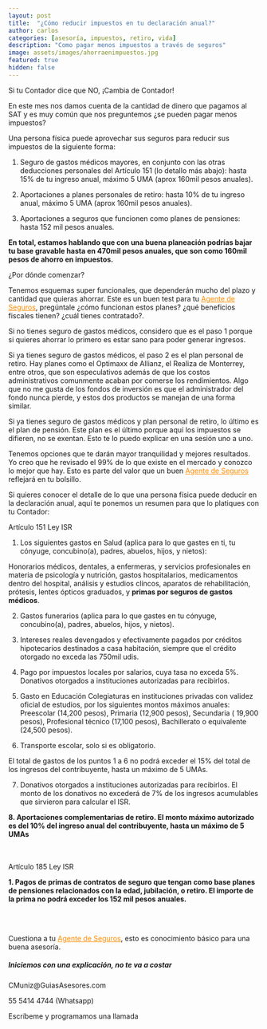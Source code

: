 ```yaml
---
layout: post
title:  "¿Cómo reducir impuestos en tu declaración anual?"
author: carlos
categories: [asesoría, impuestos, retiro, vida]
description: "Como pagar menos impuestos a través de seguros"
image: assets/images/ahorraenimpuestos.jpg
featured: true
hidden: false
---
```


Si tu Contador dice que NO, ¡Cambia de Contador!

En este mes nos damos cuenta de la cantidad de dinero que pagamos al SAT  y es muy común que nos preguntemos ¿se pueden pagar menos impuestos?

Una persona física puede aprovechar sus seguros para reducir sus impuestos de la siguiente forma:

1. Seguro de gastos médicos mayores, en conjunto con las otras deducciones personales del Artículo 151 (lo detallo más abajo): hasta 15% de tu ingreso anual, máximo 5 UMA (aprox 160mil pesos anuales).

2. Aportaciones a planes personales de retiro: hasta 10% de tu ingreso anual, máximo 5 UMA (aprox 160mil pesos anuales).

3. Aportaciones a seguros que funcionen como planes de pensiones: hasta 152 mil pesos anuales.

<b>En total, estamos hablando que con una buena planeación podrías bajar tu base gravable hasta en 470mil pesos anuales, que son como 160mil pesos de ahorro en impuestos.</b>


¿Por dónde comenzar?

Tenemos esquemas super funcionales, que dependerán mucho del plazo y cantidad que quieras ahorrar. Este es un buen test para tu <a href="https://explicamiseguro.com/about" style="color: #FF8C00">Agente de Seguros</a>, pregúntale ¿cómo funcionan estos planes? ¿qué beneficios fiscales tienen? ¿cuál tienes contratado?.

Si no tienes seguro de gastos médicos, considero que es el paso 1 porque si quieres ahorrar lo primero es estar sano para poder generar ingresos.

Si ya tienes seguro de gastos médicos, el paso 2 es el plan personal de retiro. Hay planes como el Optimaxx de Allianz, el Realiza de Monterrey, entre otros, que son especulativos además de que los costos administrativos comunmente acaban por comerse los rendimientos. Algo que no me gusta de los fondos de inversión es que el administrador del fondo nunca pierde, y estos dos productos se manejan de una forma similar.

Si ya tienes seguro de gastos médicos y plan personal de retiro, lo último es el plan de pensión. Este plan es el último porque aquí los impuestos se difieren, no se exentan. Esto te lo puedo explicar en una sesión uno a uno.

Tenemos opciones que te darán mayor tranquilidad y mejores resultados. Yo creo que he revisado el 99% de lo que existe en el mercado y conozco lo mejor que hay. Esto es parte del valor que un buen <a href="https://explicamiseguro.com/about" style="color: #FF8C00">Agente de Seguros</a> reflejará en tu bolsillo.

Si quieres conocer el detalle de lo que una persona física puede deducir en la declaración anual, aquí te ponemos un resumen para que lo platiques con tu Contador:

Artículo 151 Ley ISR

1. Los siguientes gastos en Salud (aplica para lo que gastes en ti, tu cónyuge, concubino(a), padres, abuelos, hijos, y nietos):

Honorarios médicos, dentales, a enfermeras, y servicios profesionales en materia de psicología y nutrición, gastos hospitalarios, medicamentos dentro del hospital, análisis y estudios clíncos, aparatos de rehabilitación, prótesis, lentes ópticos graduados, y <b>primas por seguros de gastos médicos</b>.

2. Gastos funerarios (aplica para lo que gastes en tu cónyuge, concubino(a), padres, abuelos, hijos, y nietos).

3. Intereses reales devengados y efectivamente pagados por créditos hipotecarios destinados a casa habitación, siempre que el crédito otorgado no exceda las 750mil udis.

4.  Pago por impuestos locales por salarios, cuya tasa no exceda 5%.
Donativos otorgados a instituciones autorizadas para recibirlos.

5. Gasto en Educación
Colegiaturas en instituciones privadas con validez oficial de estudios, por los siguientes montos máximos anuales: Preescolar (14,200 pesos), Primaria (12,900 pesos), Secundaria ( 19,900 pesos), Profesional técnico (17,100 pesos), Bachillerato o equivalente (24,500 pesos).

6. Transporte escolar, solo si es obligatorio.

El total de gastos de los puntos 1 a 6 no podrá exceder el 15% del total de los ingresos del contribuyente, hasta un máximo de 5 UMAs.

7. Donativos otorgados a instituciones autorizadas para recibirlos. El monto de los donativos no excederá de 7% de los ingresos acumulables que sirvieron para calcular el ISR.

<b>8. Aportaciones complementarias de retiro. El monto máximo autorizado es del 10% del ingreso anual del contribuyente, hasta un máximo de 5 UMAs</b>

<br>
<br>
Artículo 185 Ley ISR

<b>1. Pagos de primas de contratos de seguro que tengan como base planes de pensiones relacionados con la edad, jubilación, o retiro. El importe de la prima no podrá exceder los 152 mil pesos anuales. </b>

<br>
<br>

Cuestiona a tu <a href="https://explicamiseguro.com/about" style="color: #FF8C00">Agente de Seguros</a>, esto es conocimiento básico para una buena asesoría.


<div class="col-md-4">

<div class="sticky-top sticky-top-80">
<h5>Iniciemos con una explicación, no te va a costar</h5>
  
<p><i class="far fa-envelope"></i> CMuniz@GuiasAsesores.com</p>
<p>55 5414 4744 (Whatsapp)</p>
<p>Escríbeme y programamos una llamada</p>

</div>
</div>

